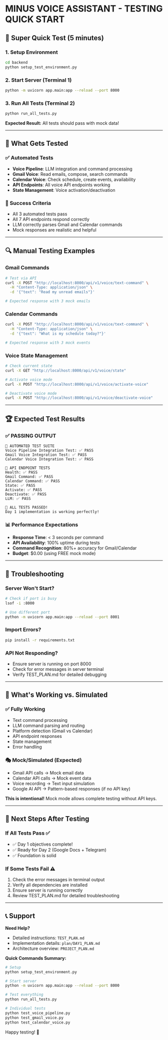 # MINUS VOICE ASSISTANT - TESTING QUICK START

## 🚀 Super Quick Test (5 minutes)

### 1. Setup Environment
```bash
cd backend
python setup_test_environment.py
```

### 2. Start Server (Terminal 1)
```bash
python -m uvicorn app.main:app --reload --port 8000
```

### 3. Run All Tests (Terminal 2)
```bash
python run_all_tests.py
```

**Expected Result:** All tests should pass with mock data!

---

## 🧪 What Gets Tested

### ✅ Automated Tests
- **Voice Pipeline**: LLM integration and command processing
- **Gmail Voice**: Read emails, compose, search commands  
- **Calendar Voice**: Check schedule, create events, availability
- **API Endpoints**: All voice API endpoints working
- **State Management**: Voice activation/deactivation

### 🎯 Success Criteria
- All 3 automated tests pass
- All 7 API endpoints respond correctly
- LLM correctly parses Gmail and Calendar commands
- Mock responses are realistic and helpful

---

## 🔍 Manual Testing Examples

### Gmail Commands
```bash
# Test via API
curl -X POST "http://localhost:8000/api/v1/voice/text-command" \
  -H "Content-Type: application/json" \
  -d '{"text": "Read my unread emails"}'

# Expected response with 3 mock emails
```

### Calendar Commands  
```bash
curl -X POST "http://localhost:8000/api/v1/voice/text-command" \
  -H "Content-Type: application/json" \
  -d '{"text": "What is my schedule today?"}'

# Expected response with 3 mock events
```

### Voice State Management
```bash
# Check current state
curl -X GET "http://localhost:8000/api/v1/voice/state"

# Activate voice mode
curl -X POST "http://localhost:8000/api/v1/voice/activate-voice"

# Deactivate voice mode
curl -X POST "http://localhost:8000/api/v1/voice/deactivate-voice"
```

---

## 🏆 Expected Test Results

### ✅ PASSING OUTPUT
```
🧪 AUTOMATED TEST SUITE
Voice Pipeline Integration Test: ✅ PASS
Gmail Voice Integration Test: ✅ PASS
Calendar Voice Integration Test: ✅ PASS

🧪 API ENDPOINT TESTS  
Health: ✅ PASS
Gmail Command: ✅ PASS
Calendar Command: ✅ PASS
State: ✅ PASS
Activate: ✅ PASS
Deactivate: ✅ PASS
LLM: ✅ PASS

🎉 ALL TESTS PASSED!
Day 1 implementation is working perfectly!
```

### 📊 Performance Expectations
- **Response Time**: < 3 seconds per command
- **API Availability**: 100% uptime during tests
- **Command Recognition**: 80%+ accuracy for Gmail/Calendar
- **Budget**: $0.00 (using FREE mock mode)

---

## 🔧 Troubleshooting

### Server Won't Start?
```bash
# Check if port is busy
lsof -i :8000

# Use different port
python -m uvicorn app.main:app --reload --port 8001
```

### Import Errors?
```bash
pip install -r requirements.txt
```

### API Not Responding?
- Ensure server is running on port 8000
- Check for error messages in server terminal
- Verify TEST_PLAN.md for detailed debugging

---

## 📝 What's Working vs. Simulated

### ✅ Fully Working
- Text command processing
- LLM command parsing and routing
- Platform detection (Gmail vs Calendar)
- API endpoint responses
- State management
- Error handling

### 🎭 Mock/Simulated (Expected)
- Gmail API calls → Mock email data
- Calendar API calls → Mock event data
- Voice recording → Text input simulation
- Google AI API → Pattern-based responses (if no API key)

**This is intentional!** Mock mode allows complete testing without API keys.

---

## 🎯 Next Steps After Testing

### If All Tests Pass ✅
- ✅ Day 1 objectives complete!
- ✅ Ready for Day 2 (Google Docs + Telegram)
- ✅ Foundation is solid

### If Some Tests Fail ⚠️
1. Check the error messages in terminal output
2. Verify all dependencies are installed
3. Ensure server is running correctly
4. Review TEST_PLAN.md for detailed troubleshooting

---

## 📞 Support

**Need Help?** 
- Detailed instructions: `TEST_PLAN.md`
- Implementation details: `plan/DAY1_PLAN.md`
- Architecture overview: `PROJECT_PLAN.md`

**Quick Commands Summary:**
```bash
# Setup
python setup_test_environment.py

# Start server
python -m uvicorn app.main:app --reload --port 8000

# Test everything
python run_all_tests.py

# Individual tests
python test_voice_pipeline.py
python test_gmail_voice.py  
python test_calendar_voice.py
```

Happy testing! 🚀 